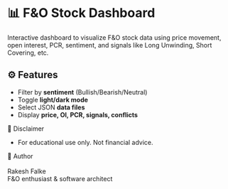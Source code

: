 # 📊 F&O Stock Dashboard

Interactive dashboard to visualize F&O stock data using price movement, open interest, PCR, sentiment, and signals like Long Unwinding, Short Covering, etc.

## ⚙️ Features
- Filter by **sentiment** (Bullish/Bearish/Neutral)
- Toggle **light/dark mode**
- Select JSON **data files**
- Display **price, OI, PCR, signals, conflicts**

🛑 Disclaimer
- For educational use only. Not financial advice.

🧠 Author <br><br>
   Rakesh Falke <br>
   F&O enthusiast & software architect <br>
